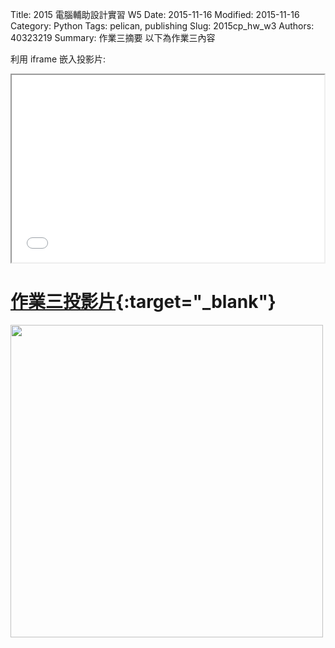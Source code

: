 Title: 2015 電腦輔助設計實習 W5
Date: 2015-11-16
Modified: 2015-11-16
Category: Python
Tags: pelican, publishing
Slug: 2015cp_hw_w3
Authors: 40323219
Summary: 作業三摘要
以下為作業三內容

利用 iframe 嵌入投影片:

<iframe src="simplest3.html" width="500" height="300"></iframe>

[作業三投影片](simplest3.html){:target="_blank"}
============

<img src="" width="500" alt=""></img>
